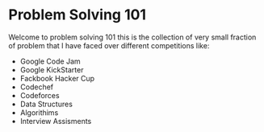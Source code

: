 # Problem Solving 101

Welcome to problem solving 101 this is the collection of very small fraction of problem that I have faced over different competitions like:
 - Google Code Jam
 - Google KickStarter
 - Fackbook Hacker Cup
 - Codechef
 - Codeforces
 - Data Structures
 - Algorithims
 - Interview Assisments

